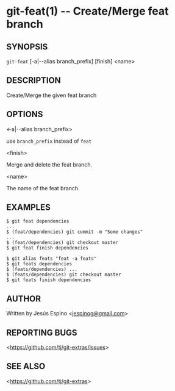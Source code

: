 git-feat(1) -- Create/Merge feat branch
=======================================

## SYNOPSIS

`git-feat` [-a|--alias branch_prefix] [finish] &lt;name&gt;

## DESCRIPTION

  Create/Merge the given feat branch

## OPTIONS

  &lt;-a|--alias branch_prefix&gt;

  use `branch_prefix` instead of `feat`

  &lt;finish&gt;

  Merge and delete the feat branch.

  &lt;name&gt;

  The name of the feat branch.

## EXAMPLES

    $ git feat dependencies
    ...
    $ (feat/dependencies) git commit -m "Some changes"
    ...
    $ (feat/dependencies) git checkout master
    $ git feat finish dependencies

    $ git alias feats "feat -a feats"
    $ git feats dependencies
    $ (feats/dependencies) ...
    $ (feats/dependencies) git checkout master
    $ git feats finish dependencies

## AUTHOR

Written by Jesús Espino &lt;<jespinog@gmail.com>&gt;

## REPORTING BUGS

&lt;<https://github.com/tj/git-extras/issues>&gt;

## SEE ALSO

&lt;<https://github.com/tj/git-extras>&gt;
